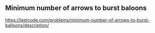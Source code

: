 ## Minimum number of arrows to burst baloons
https://leetcode.com/problems/minimum-number-of-arrows-to-burst-balloons/description/
